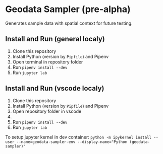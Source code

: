 # Geodata Sampler (pre-alpha)
Generates sample data with spatial context for future testing.

## Install and Run (general localy)
1. Clone this repository
2. Install Python (version by `Pipfile`) and Pipenv
3. Open terminal in repository folder
4. Run `pipenv install --dev`
5. Run `jupyter lab`

## Install and Run (vscode localy)
1. Clone this repository
2. Install Python (version by `Pipfile`) and Pipenv
3. Open repository folder in vscode
3. 
4. Run `pipenv install --dev`
5. Run `jupyter lab`

To setup jupyter kernel in dev container: `python -m ipykernel install --user --name=geodata-sampler-env --display-name="Python (geodata-sampler)"`